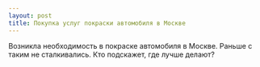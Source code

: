 ```yaml
---
layout: post 
title: Покупка услуг покраски автомобиля в Москве 
--- 
```

Возникла необходимость в покраске автомобиля в Москве. Раньше с таким не сталкивались. Кто подскажет, где лучше делают?
